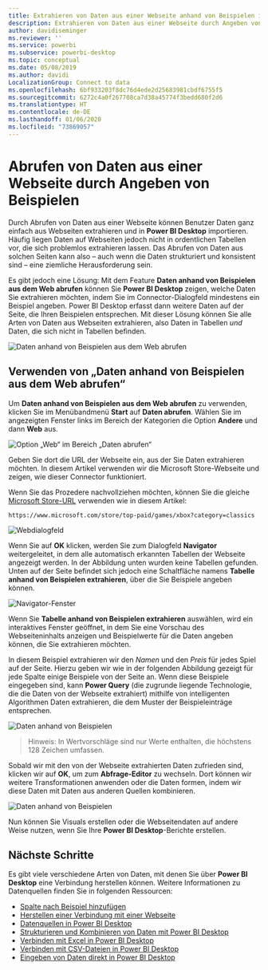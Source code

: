 ```yaml
---
title: Extrahieren von Daten aus einer Webseite anhand von Beispielen in Power BI Desktop
description: Extrahieren von Daten aus einer Webseite durch Angeben von Beispielen für die gewünschten Daten
author: davidiseminger
ms.reviewer: ''
ms.service: powerbi
ms.subservice: powerbi-desktop
ms.topic: conceptual
ms.date: 05/08/2019
ms.author: davidi
LocalizationGroup: Connect to data
ms.openlocfilehash: 6bf933203f8dc76d4ede2d25683981cbdf6755f5
ms.sourcegitcommit: 6272c4a0f267708ca7d38a45774f3bedd680f2d6
ms.translationtype: HT
ms.contentlocale: de-DE
ms.lasthandoff: 01/06/2020
ms.locfileid: "73869057"
---
```

# <a name="get-data-from-a-web-page-by-providing-an-example"></a>Abrufen von Daten aus einer Webseite durch Angeben von Beispielen

Durch Abrufen von Daten aus einer Webseite können Benutzer Daten ganz einfach aus Webseiten extrahieren und in **Power BI Desktop** importieren. Häufig liegen Daten auf Webseiten jedoch nicht in ordentlichen Tabellen vor, die sich problemlos extrahieren lassen. Das Abrufen von Daten aus solchen Seiten kann also – auch wenn die Daten strukturiert und konsistent sind – eine ziemliche Herausforderung sein. 

Es gibt jedoch eine Lösung: Mit dem Feature **Daten anhand von Beispielen aus dem Web abrufen** können Sie **Power BI Desktop** zeigen, welche Daten Sie extrahieren möchten, indem Sie im Connector-Dialogfeld mindestens ein Beispiel angeben. Power BI Desktop erfasst dann weitere Daten auf der Seite, die Ihren Beispielen entsprechen. Mit dieser Lösung können Sie alle Arten von Daten aus Webseiten extrahieren, also Daten in Tabellen *und* Daten, die sich nicht in Tabellen befinden. 

![Daten anhand von Beispielen aus dem Web abrufen](media/desktop-connect-to-web-by-example/web-by-example_01.png)



## <a name="using-get-data-from-web-by-example"></a>Verwenden von „Daten anhand von Beispielen aus dem Web abrufen“

Um **Daten anhand von Beispielen aus dem Web abrufen** zu verwenden, klicken Sie im Menübandmenü **Start** auf **Daten abrufen**. Wählen Sie im angezeigten Fenster links im Bereich der Kategorien die Option **Andere** und dann **Web** aus.

![Option „Web“ im Bereich „Daten abrufen“](media/desktop-connect-to-web-by-example/web-by-example_03.png)

Geben Sie dort die URL der Webseite ein, aus der Sie Daten extrahieren möchten. In diesem Artikel verwenden wir die Microsoft Store-Webseite und zeigen, wie dieser Connector funktioniert. 

Wenn Sie das Prozedere nachvollziehen möchten, können Sie die gleiche [Microsoft Store-URL](https://www.microsoft.com/store/top-paid/games/xbox?category=classics) verwenden wie in diesem Artikel:

    https://www.microsoft.com/store/top-paid/games/xbox?category=classics

![Webdialogfeld](media/desktop-connect-to-web-by-example/web-by-example_04.png)

Wenn Sie auf **OK** klicken, werden Sie zum Dialogfeld **Navigator** weitergeleitet, in dem alle automatisch erkannten Tabellen der Webseite angezeigt werden. In der Abbildung unten wurden keine Tabellen gefunden. Unten auf der Seite befindet sich jedoch eine Schaltfläche namens **Tabelle anhand von Beispielen extrahieren**, über die Sie Beispiele angeben können.


![Navigator-Fenster](media/desktop-connect-to-web-by-example/web-by-example_05.png)

Wenn Sie **Tabelle anhand von Beispielen extrahieren** auswählen, wird ein interaktives Fenster geöffnet, in dem Sie eine Vorschau des Webseiteninhalts anzeigen und Beispielwerte für die Daten angeben können, die Sie extrahieren möchten. 

In diesem Beispiel extrahieren wir den *Namen* und den *Preis* für jedes Spiel auf der Seite. Hierzu geben wir wie in der folgenden Abbildung gezeigt für jede Spalte einige Beispiele von der Seite an. Wenn diese Beispiele eingegeben sind, kann **Power Query** (die zugrunde liegende Technologie, die die Daten von der Webseite extrahiert) mithilfe von intelligenten Algorithmen Daten extrahieren, die dem Muster der Beispieleinträge entsprechen.

![Daten anhand von Beispielen](media/desktop-connect-to-web-by-example/web-by-example_06.png)

> Hinweis: In Wertvorschläge sind nur Werte enthalten, die höchstens 128 Zeichen umfassen.

Sobald wir mit den von der Webseite extrahierten Daten zufrieden sind, klicken wir auf **OK**, um zum **Abfrage-Editor** zu wechseln. Dort können wir weitere Transformationen anwenden oder die Daten formen, indem wir diese Daten mit Daten aus anderen Quellen kombinieren.

![Daten anhand von Beispielen](media/desktop-connect-to-web-by-example/web-by-example_07.png)

Nun können Sie Visuals erstellen oder die Webseitendaten auf andere Weise nutzen, wenn Sie Ihre **Power BI Desktop**-Berichte erstellen.


## <a name="next-steps"></a>Nächste Schritte
Es gibt viele verschiedene Arten von Daten, mit denen Sie über **Power BI Desktop** eine Verbindung herstellen können. Weitere Informationen zu Datenquellen finden Sie in folgenden Ressourcen:

* [Spalte nach Beispiel hinzufügen](desktop-add-column-from-example.md)
* [Herstellen einer Verbindung mit einer Webseite](desktop-connect-to-web.md)
* [Datenquellen in Power BI Desktop](desktop-data-sources.md)
* [Strukturieren und Kombinieren von Daten mit Power BI Desktop](desktop-shape-and-combine-data.md)
* [Verbinden mit Excel in Power BI Desktop](desktop-connect-excel.md)   
* [Verbinden mit CSV-Dateien in Power BI Desktop](desktop-connect-csv.md)   
* [Eingeben von Daten direkt in Power BI Desktop](desktop-enter-data-directly-into-desktop.md)   

